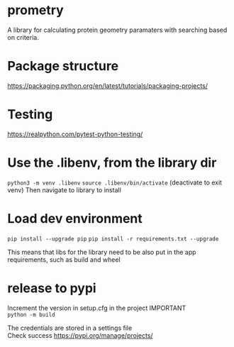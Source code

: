 # prometry
A library for calculating protein geometry paramaters with searching based on criteria.

# Package structure
https://packaging.python.org/en/latest/tutorials/packaging-projects/

# Testing
https://realpython.com/pytest-python-testing/

# Use the .libenv, from the library dir
```python3 -m venv .libenv```
```source .libenv/bin/activate``` (deactivate to exit venv)
Then navigate to library to install
# Load dev environment
```pip install --upgrade pip```
```pip install -r requirements.txt --upgrade```  

This means that libs for the library need to be also put in the app requirements, such as build and wheel

# release to pypi
Increment the version in setup.cfg in the project IMPORTANT  
```python -m build```  
```   ```  
The credentials are stored in a settings file  
Check success https://pypi.org/manage/projects/  